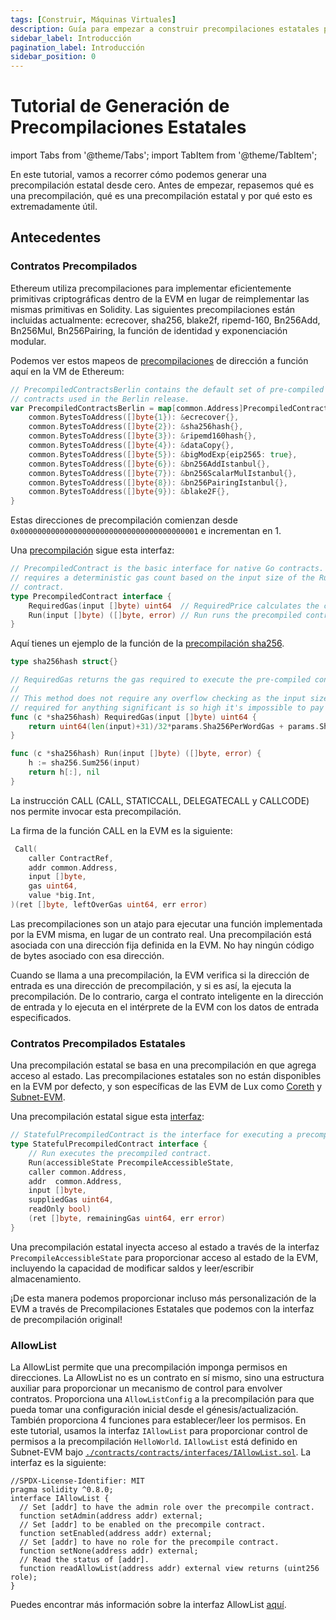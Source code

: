 ```yaml
---
tags: [Construir, Máquinas Virtuales]
description: Guía para empezar a construir precompilaciones estatales para Subnet-EVM y Precompile-EVM
sidebar_label: Introducción
pagination_label: Introducción
sidebar_position: 0
---
```


# Tutorial de Generación de Precompilaciones Estatales

import Tabs from '@theme/Tabs';
import TabItem from '@theme/TabItem';

En este tutorial, vamos a recorrer cómo podemos generar una precompilación estatal desde cero.
Antes de empezar, repasemos qué es una precompilación, qué es una precompilación estatal y por qué esto
es extremadamente útil.

## Antecedentes

### Contratos Precompilados

Ethereum utiliza precompilaciones para implementar eficientemente primitivas criptográficas dentro de la EVM en lugar de
reimplementar las mismas primitivas en Solidity. Las siguientes precompilaciones están incluidas actualmente:
ecrecover, sha256, blake2f, ripemd-160, Bn256Add, Bn256Mul, Bn256Pairing, la función de identidad y
exponenciación modular.

Podemos ver estos mapeos de [precompilaciones](https://github.com/ethereum/go-ethereum/blob/v1.11.1/core/vm/contracts.go#L82)
de dirección a función aquí en la VM de Ethereum:

```go
// PrecompiledContractsBerlin contains the default set of pre-compiled Ethereum
// contracts used in the Berlin release.
var PrecompiledContractsBerlin = map[common.Address]PrecompiledContract{
	common.BytesToAddress([]byte{1}): &ecrecover{},
	common.BytesToAddress([]byte{2}): &sha256hash{},
	common.BytesToAddress([]byte{3}): &ripemd160hash{},
	common.BytesToAddress([]byte{4}): &dataCopy{},
	common.BytesToAddress([]byte{5}): &bigModExp{eip2565: true},
	common.BytesToAddress([]byte{6}): &bn256AddIstanbul{},
	common.BytesToAddress([]byte{7}): &bn256ScalarMulIstanbul{},
	common.BytesToAddress([]byte{8}): &bn256PairingIstanbul{},
	common.BytesToAddress([]byte{9}): &blake2F{},
}
```

Estas direcciones de precompilación comienzan desde `0x0000000000000000000000000000000000000001` e incrementan en 1.

Una [precompilación](https://github.com/luxdefi/subnet-evm/blob/helloworld-official-tutorial-v2/core/vm/contracts.go#L54-L57)
sigue esta interfaz:

```go
// PrecompiledContract is the basic interface for native Go contracts. The implementation
// requires a deterministic gas count based on the input size of the Run method of the
// contract.
type PrecompiledContract interface {
	RequiredGas(input []byte) uint64  // RequiredPrice calculates the contract gas use
	Run(input []byte) ([]byte, error) // Run runs the precompiled contract
}
```

Aquí tienes un ejemplo de la función de la
[precompilación sha256](https://github.com/luxdefi/subnet-evm/blob/helloworld-official-tutorial-v2/core/vm/contracts.go#L237-L250).

```go
type sha256hash struct{}

// RequiredGas returns the gas required to execute the pre-compiled contract.
//
// This method does not require any overflow checking as the input size gas costs
// required for anything significant is so high it's impossible to pay for.
func (c *sha256hash) RequiredGas(input []byte) uint64 {
	return uint64(len(input)+31)/32*params.Sha256PerWordGas + params.Sha256BaseGas
}

func (c *sha256hash) Run(input []byte) ([]byte, error) {
	h := sha256.Sum256(input)
	return h[:], nil
}
```

La instrucción CALL (CALL, STATICCALL, DELEGATECALL y CALLCODE) nos permite invocar esta precompilación.

La firma de la función CALL en la EVM es la siguiente:

```go
 Call(
 	caller ContractRef,
 	addr common.Address,
 	input []byte,
 	gas uint64,
 	value *big.Int,
)(ret []byte, leftOverGas uint64, err error)
```

Las precompilaciones son un atajo para ejecutar una función implementada por la EVM misma, en lugar de un
contrato real. Una precompilación está asociada con una dirección fija definida en la EVM. No hay ningún código de bytes
asociado con esa dirección.

Cuando se llama a una precompilación, la EVM verifica si la dirección de entrada es una dirección de precompilación, y si es así, la
ejecuta la precompilación. De lo contrario, carga el contrato inteligente en la dirección de entrada y lo ejecuta en el
intérprete de la EVM con los datos de entrada especificados.

### Contratos Precompilados Estatales

Una precompilación estatal se basa en una precompilación en que agrega acceso al estado. Las precompilaciones estatales son
no están disponibles en la EVM por defecto, y son específicas de las EVM de Lux como
[Coreth](https://github.com/luxdefi/coreth) y [Subnet-EVM](https://github.com/luxdefi/subnet-evm).

Una precompilación estatal sigue esta [interfaz](https://github.com/luxdefi/subnet-evm/blob/helloworld-official-tutorial-v2/precompile/contract/interfaces.go#L17-L20):

```go
// StatefulPrecompiledContract is the interface for executing a precompiled contract
type StatefulPrecompiledContract interface {
	// Run executes the precompiled contract.
	Run(accessibleState PrecompileAccessibleState,
	caller common.Address,
	addr  common.Address,
	input []byte,
	suppliedGas uint64,
	readOnly bool)
	(ret []byte, remainingGas uint64, err error)
}
```

Una precompilación estatal inyecta acceso al estado a través de la interfaz `PrecompileAccessibleState` para
proporcionar acceso al estado de la EVM, incluyendo la capacidad de modificar saldos y leer/escribir almacenamiento.

¡De esta manera podemos proporcionar incluso más personalización de la EVM a través de Precompilaciones Estatales que podemos
con la interfaz de precompilación original!

### AllowList

La AllowList permite que una precompilación imponga permisos en direcciones. La AllowList no es un contrato
en sí mismo, sino una estructura auxiliar para proporcionar un mecanismo de control para envolver contratos.
Proporciona una `AllowListConfig` a la precompilación para que pueda tomar una configuración inicial
desde el génesis/actualización. También proporciona 4 funciones para establecer/leer los permisos. En este tutorial,
usamos la interfaz `IAllowList` para proporcionar control de permisos a la precompilación `HelloWorld`.
`IAllowList` está definido en Subnet-EVM bajo [`./contracts/contracts/interfaces/IAllowList.sol`](https://github.com/luxdefi/subnet-evm/blob/helloworld-official-tutorial-v2/contracts/contracts/interfaces/IAllowList.sol).
La interfaz es la siguiente:

```sol
//SPDX-License-Identifier: MIT
pragma solidity ^0.8.0;
interface IAllowList {
  // Set [addr] to have the admin role over the precompile contract.
  function setAdmin(address addr) external;
  // Set [addr] to be enabled on the precompile contract.
  function setEnabled(address addr) external;
  // Set [addr] to have no role for the precompile contract.
  function setNone(address addr) external;
  // Read the status of [addr].
  function readAllowList(address addr) external view returns (uint256 role);
}
```

Puedes encontrar más información sobre la interfaz AllowList [aquí](/build/subnet/upgrade/customize-a-subnet.md#allowlist-interface).
